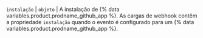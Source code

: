 `instalação` | `objeto` | A instalação de {% data variables.product.prodname_github_app %}. As cargas de webhook contêm a propriedade `instalação` quando o evento é configurado para um {% data variables.product.prodname_github_app %}.
